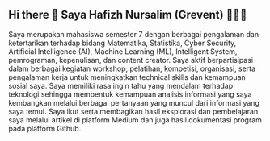 ## Hi there 🤙 Saya Hafizh Nursalim (Grevent) 👨‍💻👾

Saya merupakan mahasiswa semester 7 dengan berbagai pengalaman dan ketertarikan terhadap bidang Matematika, Statistika, Cyber Security, Artificial Intelligence (AI), Machine Learning (ML), Intelligent System, pemrograman, kepenulisan, dan content creator. Saya aktif berpartisipasi dalam berbagai kegiatan workshop, pelatihan, kompetisi, organisasi, serta pengalaman kerja untuk meningkatkan technical skills dan kemampuan sosial saya. Saya memiliki rasa ingin tahu yang mendalam terhadap teknologi sehingga membentuk kemampuan analisis informasi yang saya kembangkan melalui berbagai pertanyaan yang muncul dari informasi yang saya temui. Saya ikut serta membagikan hasil eksplorasi dan pembelajaran saya melalui artikel di platform Medium dan juga hasil dokumentasi program pada platform Github.

<!--
**HafizhNursalim/HafizhNursalim** is a ✨ _special_ ✨ repository because its `README.md` (this file) appears on your GitHub profile.

Here are some ideas to get you started:

- 🔭 I’m currently working on ...
- 🌱 I’m currently learning ...
- 👯 I’m looking to collaborate on ...
- 🤔 I’m looking for help with ...
- 💬 Ask me about ...
- 📫 How to reach me: ...
- 😄 Pronouns: ...
- ⚡ Fun fact: ...
-->
